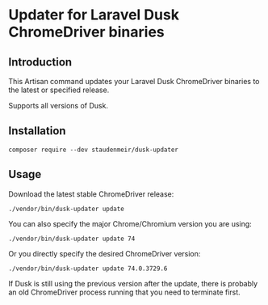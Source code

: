 Updater for Laravel Dusk ChromeDriver binaries
==============

## Introduction

This Artisan command updates your Laravel Dusk ChromeDriver binaries to the latest or specified release.  

Supports all versions of Dusk.

## Installation

    composer require --dev staudenmeir/dusk-updater

## Usage

Download the latest stable ChromeDriver release:

    ./vendor/bin/dusk-updater update

You can also specify the major Chrome/Chromium version you are using:

    ./vendor/bin/dusk-updater update 74

Or you directly specify the desired ChromeDriver version:

    ./vendor/bin/dusk-updater update 74.0.3729.6
     

If Dusk is still using the previous version after the update, there is probably an old ChromeDriver process running that you need to terminate first. 
